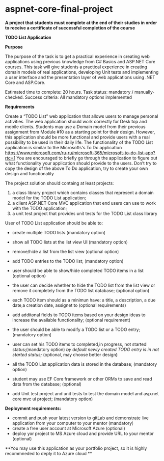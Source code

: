 # aspnet-core-final-project

 **A project that students must complete at the end of their studies in order to receive a certificate of successful completion of the course** 

**TODO List Application**

**Purpose**

The purpose of the task is to get a practical experience in creating web applications using previous knowledge from C# Basics and ASP.NET  Core courses. This task will give students a practical experience in creating domain models of real applications, developing Unit tests and  implementing a user interface and the presentation layer of web applications using .NET Core and ASP.Core.  

Estimated time to complete: 20 hours. 
Task status: mandatory / manually-checked.
Success criteria: All mandatory options implemented

**Requirements**

 Create a “TODO List” web application that allows users to manage personal activities.
The web application should work correctly for Desk top and mobile clients.
Students may use a Domain model from their previous assignment from Module #10 as a starting point for their design.  However, this application should be more functional and provide users with a real possibility to be used in their daily life.
The functionality of the TODO List application is similar to the Microsofts's To Do application https://www.microsoft.com/ru-ru/microsoft-365/microsoft-to-do-list-app?rtc=1 
You are encouraged to briefly go through the application to figure out what functionality your application should provide to the users. Don’t try to copy the design of the above To Do application, try to create your own design and functionality

The project solution should containg at least projects:

1. a class library project which contains classes that represent a domain model for the TODO List application;
2. a client ASP.NET Core MVC  application that end users can use to work with the TODO application;
3. a unit test project that provides unit tests for the TODO List class library



User of TODO List application should be able to:

- create multiple TODO lists  (mandatory option)
- show all TODO lists at the list view UI (mandatory option)
- remove/hide a list from the  list view (optional option)
- add TODO entries to the TODO list; (mandatory option)
- user should be able to show/hide completed TODO items in a list (optional option)
- the user can decide whether to hide the  TODO list  from the list view  or remove it completely from the TODO list database; (optional option)
- each TODO item should as a minimun have: a title, a description, a due date,a creation date, assignet to (optional requirements)
- add additonal fields to TODO items based on your design ideas to increase the available functionality; (optional requirement)
- the user should  be able to modify a TODO list or a TODO entry;(mandatory option)
- user can set his TODO items  to completed,in progress, not started status;(mandatory option)
_by default newly created TODO entry is in not started status;_ (optional,  may choose better design)

- all the TODO List application data is stored in the database; (mandatory option)
- student may use EF Core framework or other ORMs to save and read data from the database; (optional)
- add Unit test project and  unit tests to test the domain model and asp.net core mvc ui project; (mandatory option)

**Deployment requirements:**

- commit and push your latest version to gitLab and demonstrate live application from your computer to your mentor (mandatory)
- create a free user account at Microsoft Azure (optional)
- deploy yor project to MS Azure cloud and provide URL to your mentor (optional)

 **You may use this application as your portfolio project, so it is highly recommneded to deply it to Azure cloud **
